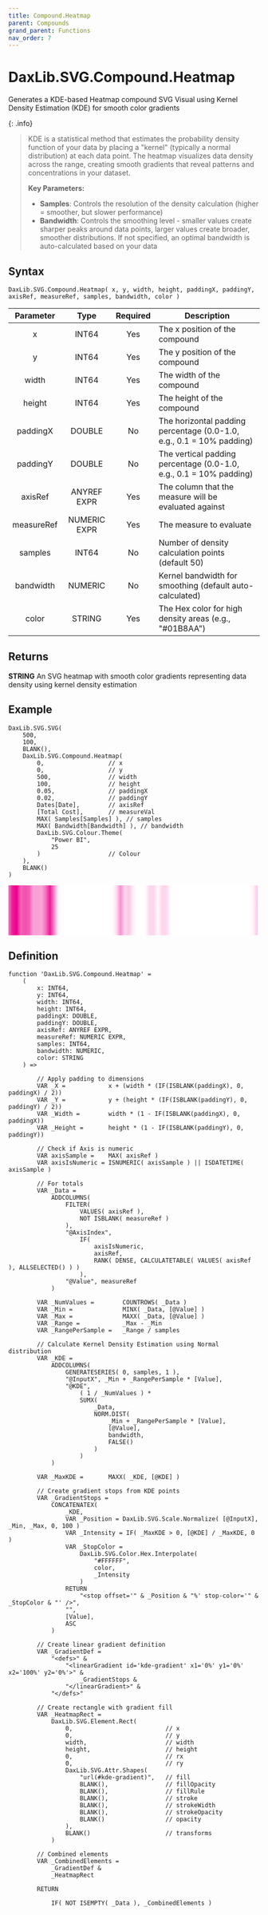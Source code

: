 ```yaml
---
title: Compound.Heatmap
parent: Compounds
grand_parent: Functions
nav_order: 7
---
```


# DaxLib.SVG.Compound.Heatmap

Generates a KDE-based Heatmap compound SVG Visual using Kernel Density Estimation (KDE) for smooth color gradients

{: .info}
> KDE is a statistical method that estimates the probability density function of your data by placing a "kernel" (typically a normal distribution) at each data point. The heatmap visualizes data density across the range, creating smooth gradients that reveal patterns and concentrations in your dataset.
> 
> **Key Parameters:**
> - **Samples**: Controls the resolution of the density calculation (higher = smoother, but slower performance)
> - **Bandwidth**: Controls the smoothing level - smaller values create sharper peaks around data points, larger values create broader, smoother distributions. If not specified, an optimal bandwidth is auto-calculated based on your data

## Syntax

```dax
DaxLib.SVG.Compound.Heatmap( x, y, width, height, paddingX, paddingY, axisRef, measureRef, samples, bandwidth, color )
```

| Parameter | Type | Required | Description |
|:---:|:---:|:---:|---|
| x | <span class="type-label int64">INT64</span> | Yes | The x position of the compound |
| y | <span class="type-label int64">INT64</span> | Yes | The y position of the compound |
| width | <span class="type-label int64">INT64</span> | Yes | The width of the compound |
| height | <span class="type-label int64">INT64</span> | Yes | The height of the compound |
| paddingX | <span class="type-label number">DOUBLE</span> | No | The horizontal padding percentage (0.0-1.0, e.g., 0.1 = 10% padding) |
| paddingY | <span class="type-label number">DOUBLE</span> | No | The vertical padding percentage (0.0-1.0, e.g., 0.1 = 10% padding) |
| axisRef | <span class="type-label anyref">ANYREF</span> <span class="type-label expr">EXPR</span> | Yes | The column that the measure will be evaluated against |
| measureRef | <span class="type-label numeric">NUMERIC</span> <span class="type-label expr">EXPR</span> | Yes | The measure to evaluate |
| samples | <span class="type-label int64">INT64</span> | No | Number of density calculation points (default 50) |
| bandwidth | <span class="type-label number">NUMERIC</span> | No | Kernel bandwidth for smoothing (default auto-calculated) |
| color | <span class="type-label string">STRING</span> | Yes | The Hex color for high density areas (e.g., "#01B8AA") |

## Returns

<span class="type-label string">**STRING**</span> An SVG heatmap with smooth color gradients representing data density using kernel density estimation

## Example

```dax
DaxLib.SVG.SVG(
    500,
    100,
    BLANK(),
    DaxLib.SVG.Compound.Heatmap(
        0,                  // x
        0,                  // y
        500,                // width
        100,                // height
        0.05,               // paddingX
        0.02,               // paddingY
        Dates[Date],        // axisRef
        [Total Cost],       // measureVal
        MAX( Samples[Samples] ), // samples
        MAX( Bandwidth[Bandwidth] ), // bandwidth
        DaxLib.SVG.Colour.Theme(
            "Power BI",
            25
        )                   // Colour
    ),
    BLANK()
)
```

<svg width='500' height='100' viewbox= '0 0 100 20' xmlns='http://www.w3.org/2000/svg'><defs><linearGradient id='kde-gradient' x1='0%' y1='0%' x2='100%' y2='0%'><stop offset='0%' stop-color='#F57AC3' /><stop offset='1.66666666666667%' stop-color='#EE1A98' /><stop offset='3.33333333333333%' stop-color='#EC008C' /><stop offset='5%' stop-color='#F362B8' /><stop offset='6.66666666666667%' stop-color='#F252B1' /><stop offset='8.33333333333333%' stop-color='#F35CB6' /><stop offset='10%' stop-color='#F8A3D6' /><stop offset='11.6666666666667%' stop-color='#F8A0D4' /><stop offset='13.3333333333333%' stop-color='#F8A6D7' /><stop offset='15%' stop-color='#F471BF' /><stop offset='16.6666666666667%' stop-color='#EE1997' /><stop offset='18.3333333333333%' stop-color='#F687C9' /><stop offset='20%' stop-color='#FEF6FB' /><stop offset='21.6666666666667%' stop-color='#FFFFFF' /><stop offset='23.3333333333333%' stop-color='#FFFFFF' /><stop offset='25%' stop-color='#FFFFFF' /><stop offset='26.6666666666667%' stop-color='#FFFFFF' /><stop offset='28.3333333333333%' stop-color='#FFFFFF' /><stop offset='30%' stop-color='#FFFFFF' /><stop offset='31.6666666666667%' stop-color='#FFFFFF' /><stop offset='33.3333333333333%' stop-color='#FFFFFF' /><stop offset='35%' stop-color='#FFFFFF' /><stop offset='36.6666666666667%' stop-color='#FFFFFF' /><stop offset='38.3333333333333%' stop-color='#FFFFFF' /><stop offset='40%' stop-color='#FFFFFF' /><stop offset='41.6666666666667%' stop-color='#FFFEFF' /><stop offset='43.3333333333333%' stop-color='#FDDFF1' /><stop offset='45%' stop-color='#F78ECC' /><stop offset='46.6666666666667%' stop-color='#FCD6ED' /><stop offset='48.3333333333333%' stop-color='#FBC6E5' /><stop offset='50%' stop-color='#FEEEF7' /><stop offset='51.6666666666667%' stop-color='#FFFFFF' /><stop offset='53.3333333333333%' stop-color='#FFFFFF' /><stop offset='55%' stop-color='#FFFCFE' /><stop offset='56.6666666666667%' stop-color='#FCD7ED' /><stop offset='58.3333333333333%' stop-color='#FCD6EC' /><stop offset='60%' stop-color='#FFF9FC' /><stop offset='61.6666666666667%' stop-color='#FCD6EC' /><stop offset='63.3333333333333%' stop-color='#FCD7ED' /><stop offset='65%' stop-color='#FFFCFE' /><stop offset='66.6666666666667%' stop-color='#FFFFFF' /><stop offset='68.3333333333333%' stop-color='#FFFFFF' /><stop offset='70%' stop-color='#FFFFFF' /><stop offset='71.6666666666667%' stop-color='#FFFFFF' /><stop offset='73.3333333333333%' stop-color='#FFFFFF' /><stop offset='75%' stop-color='#FFFFFF' /><stop offset='76.6666666666667%' stop-color='#FFFFFF' /><stop offset='78.3333333333333%' stop-color='#FFFFFF' /><stop offset='80%' stop-color='#FFFFFF' /><stop offset='81.6666666666667%' stop-color='#FFFFFF' /><stop offset='83.3333333333333%' stop-color='#FFFFFF' /><stop offset='85%' stop-color='#FFFFFF' /><stop offset='86.6666666666667%' stop-color='#FFFFFF' /><stop offset='88.3333333333333%' stop-color='#FFFFFF' /><stop offset='90%' stop-color='#FFFFFF' /><stop offset='91.6666666666667%' stop-color='#FFFFFF' /><stop offset='93.3333333333333%' stop-color='#FFFFFF' /><stop offset='95%' stop-color='#FFFFFF' /><stop offset='96.6666666666667%' stop-color='#FFFFFF' /><stop offset='98.3333333333333%' stop-color='#FEF0F8' /><stop offset='100%' stop-color='#FBC6E5' /></linearGradient></defs><rect x='0' y='0' width='100' height='20' rx='0' ry='0' fill='url(#kde-gradient)'  /></svg>

## Definition

```dax
function 'DaxLib.SVG.Compound.Heatmap' =
    (
        x: INT64,
        y: INT64,
        width: INT64,
        height: INT64,
        paddingX: DOUBLE,
        paddingY: DOUBLE,
        axisRef: ANYREF EXPR,
        measureRef: NUMERIC EXPR,
        samples: INT64,
        bandwidth: NUMERIC,
        color: STRING
    ) =>
    
        // Apply padding to dimensions
        VAR _X = 			x + (width * (IF(ISBLANK(paddingX), 0, paddingX) / 2))
        VAR _Y = 			y + (height * (IF(ISBLANK(paddingY), 0, paddingY) / 2))
        VAR _Width = 		width * (1 - IF(ISBLANK(paddingX), 0, paddingX))
        VAR _Height = 		height * (1 - IF(ISBLANK(paddingY), 0, paddingY))

        // Check if Axis is numeric
        VAR axisSample = 	MAX( axisRef )
        VAR axisIsNumeric = ISNUMERIC( axisSample ) || ISDATETIME( axisSample )
        
        // For totals
        VAR _Data = 
            ADDCOLUMNS(
                FILTER(
                    VALUES( axisRef ),
                    NOT ISBLANK( measureRef )
                ),
                "@AxisIndex", 	
                    IF(
                        axisIsNumeric,
                        axisRef,
                        RANK( DENSE, CALCULATETABLE( VALUES( axisRef ), ALLSELECTED() ) )
                    ),
                "@Value", measureRef
            )
        
        VAR _NumValues = 		COUNTROWS( _Data )
        VAR _Min = 				MINX( _Data, [@Value] )
        VAR _Max = 				MAXX( _Data, [@Value] )
        VAR _Range = 			_Max - _Min
        VAR _RangePerSample = 	_Range / samples

        // Calculate Kernel Density Estimation using Normal distribution
        VAR _KDE = 
            ADDCOLUMNS(
                GENERATESERIES( 0, samples, 1 ),
                "@InputX", _Min + _RangePerSample * [Value],
                "@KDE", 
                    ( 1 / _NumValues ) * 
                    SUMX(
                        _Data, 
                        NORM.DIST( 
                            _Min + _RangePerSample * [Value], 
                            [@Value], 
                            bandwidth, 
                            FALSE() 
                        ) 
                    )
            )

        VAR _MaxKDE = 		MAXX( _KDE, [@KDE] )

        // Create gradient stops from KDE points
        VAR _GradientStops = 
            CONCATENATEX(
                _KDE,
                VAR _Position = DaxLib.SVG.Scale.Normalize( [@InputX], _Min, _Max, 0, 100 )
                VAR _Intensity = IF( _MaxKDE > 0, [@KDE] / _MaxKDE, 0 )
                VAR _StopColor = 
                    DaxLib.SVG.Color.Hex.Interpolate(
                        "#FFFFFF",
                        color,
                        _Intensity
                    )
                RETURN
                    "<stop offset='" & _Position & "%' stop-color='" & _StopColor & "' />",
                "",
                [Value],
                ASC
            )

        // Create linear gradient definition
        VAR _GradientDef = 
            "<defs>" &
                "<linearGradient id='kde-gradient' x1='0%' y1='0%' x2='100%' y2='0%'>" &
                    _GradientStops &
                "</linearGradient>" &
            "</defs>"

        // Create rectangle with gradient fill
        VAR _HeatmapRect = 
            DaxLib.SVG.Element.Rect(
                0,                          // x
                0,                          // y
                width,                      // width
                height,                     // height
                0,                          // rx
                0,                          // ry
                DaxLib.SVG.Attr.Shapes(
                    "url(#kde-gradient)", 	// fill
                    BLANK(),                // fillOpacity
                    BLANK(),                // fillRule
                    BLANK(),                // stroke
                    BLANK(),                // strokeWidth
                    BLANK(),                // strokeOpacity
                    BLANK()                 // opacity
                ),
                BLANK()                     // transforms
            )
        
        // Combined elements
        VAR _CombinedElements =
            _GradientDef & 
            _HeatmapRect
                
        RETURN

            IF( NOT ISEMPTY( _Data ), _CombinedElements )
```